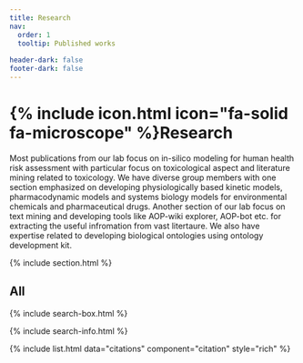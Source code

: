```yaml
---
title: Research
nav:
  order: 1
  tooltip: Published works
  
header-dark: false
footer-dark: false
---
```


# {% include icon.html icon="fa-solid fa-microscope" %}Research

Most publications from our lab focus on in-silico modeling for human health risk assessment with particular focus on toxicological aspect and literature mining related to toxicology. We have diverse group members with one section emphasized on developing physiologically based kinetic models, pharmacodynamic models and systems biology models for environmental chemicals and pharmaceutical drugs. Another section of our lab focus on text mining and developing tools like AOP-wiki explorer, AOP-bot etc. for extracting the useful infromation from vast litertaure. We also have expertise related to developing biological ontologies using ontology development kit.

{% include section.html %}

## All

{% include search-box.html %}

{% include search-info.html %}

{% include list.html data="citations" component="citation" style="rich" %}
